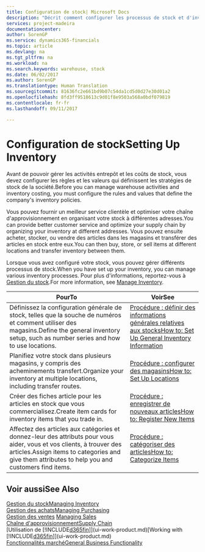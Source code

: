 ```yaml
---
title: Configuration de stock| Microsoft Docs
description: "Décrit comment configurer les processus de stock et d'inventaire, y compris les acheminements pour le transfert et les magasins, tels que des entrepôts."
services: project-madeira
documentationcenter: 
author: SorenGP
ms.service: dynamics365-financials
ms.topic: article
ms.devlang: na
ms.tgt_pltfrm: na
ms.workload: na
ms.search.keywords: warehouse, stock
ms.date: 06/02/2017
ms.author: SorenGP
ms.translationtype: Human Translation
ms.sourcegitcommit: 81636fc2e661bd9b07c54da1cd5d0d27e30d01a2
ms.openlocfilehash: 8fd3ff9518613c9d01f8e9503a568a0bdf079819
ms.contentlocale: fr-fr
ms.lasthandoff: 09/11/2017

---
```

# <a name="setting-up-inventory"></a><span data-ttu-id="368a1-103">Configuration de stock</span><span class="sxs-lookup"><span data-stu-id="368a1-103">Setting Up Inventory</span></span>
<span data-ttu-id="368a1-104">Avant de pouvoir gérer les activités entrepôt et les coûts de stock, vous devez configurer les règles et les valeurs qui définissent les stratégies de stock de la société.</span><span class="sxs-lookup"><span data-stu-id="368a1-104">Before you can manage warehouse activities and inventory costing, you must configure the rules and values that define the company's inventory policies.</span></span>

<span data-ttu-id="368a1-105">Vous pouvez fournir un meilleur service clientèle et optimiser votre chaîne d'approvisionnement en organisant votre stock à différentes adresses.</span><span class="sxs-lookup"><span data-stu-id="368a1-105">You can provide better customer service and optimize your supply chain by organizing your inventory at different addresses.</span></span> <span data-ttu-id="368a1-106">Vous pouvez ensuite acheter, stocker, ou vendre des articles dans les magasins et transférer des articles en stock entre eux.</span><span class="sxs-lookup"><span data-stu-id="368a1-106">You can then buy, store, or sell items at different locations and transfer inventory between them.</span></span>

<span data-ttu-id="368a1-107">Lorsque vous avez configuré votre stock, vous pouvez gérer différents processus de stock.</span><span class="sxs-lookup"><span data-stu-id="368a1-107">When you have set up your inventory, you can manage various inventory processes.</span></span> <span data-ttu-id="368a1-108">Pour plus d'informations, reportez-vous à [Gestion du stock](inventory-manage-inventory.md).</span><span class="sxs-lookup"><span data-stu-id="368a1-108">For more information, see [Manage Inventory](inventory-manage-inventory.md).</span></span>  

| <span data-ttu-id="368a1-109">Pour</span><span class="sxs-lookup"><span data-stu-id="368a1-109">To</span></span> | <span data-ttu-id="368a1-110">Voir</span><span class="sxs-lookup"><span data-stu-id="368a1-110">See</span></span> |
| --- | --- |
| <span data-ttu-id="368a1-111">Définissez la configuration générale de stock, telles que la souche de numéros et comment utiliser des magasins.</span><span class="sxs-lookup"><span data-stu-id="368a1-111">Define the general inventory setup, such as number series and how to use locations.</span></span> |[<span data-ttu-id="368a1-112">Procédure : définir des informations générales relatives aux stocks</span><span class="sxs-lookup"><span data-stu-id="368a1-112">How to: Set Up General Inventory Information</span></span>](inventory-how-setup-general.md) |
| <span data-ttu-id="368a1-113">Planifiez votre stock dans plusieurs magasins, y compris des acheminements transfert.</span><span class="sxs-lookup"><span data-stu-id="368a1-113">Organize your inventory at multiple locations, including transfer routes.</span></span> |[<span data-ttu-id="368a1-114">Procédure : configurer des magasins</span><span class="sxs-lookup"><span data-stu-id="368a1-114">How to: Set Up Locations</span></span>](inventory-how-register-new-items.md) |
| <span data-ttu-id="368a1-115">Créer des fiches article pour les articles en stock que vous commercialisez.</span><span class="sxs-lookup"><span data-stu-id="368a1-115">Create item cards for inventory items that you trade in.</span></span> |[<span data-ttu-id="368a1-116">Procédure : enregistrer de nouveaux articles</span><span class="sxs-lookup"><span data-stu-id="368a1-116">How to: Register New Items</span></span>](inventory-how-register-new-items.md) |
| <span data-ttu-id="368a1-117">Affectez des articles aux catégories et donnez-leur des attributs pour vous aider, vous et vos clients, à trouver des articles.</span><span class="sxs-lookup"><span data-stu-id="368a1-117">Assign items to categories and give them attributes to help you and customers find items.</span></span> |[<span data-ttu-id="368a1-118">Procédure : catégoriser des articles</span><span class="sxs-lookup"><span data-stu-id="368a1-118">How to: Categorize Items</span></span>](inventory-how-categorize-items.md) |

## <a name="see-also"></a><span data-ttu-id="368a1-119">Voir aussi</span><span class="sxs-lookup"><span data-stu-id="368a1-119">See Also</span></span>
[<span data-ttu-id="368a1-120">Gestion du stock</span><span class="sxs-lookup"><span data-stu-id="368a1-120">Managing Inventory</span></span>](inventory-manage-inventory.md)  
[<span data-ttu-id="368a1-121">Gestion des achats</span><span class="sxs-lookup"><span data-stu-id="368a1-121">Managing Purchasing</span></span>](purchasing-manage-purchasing.md)  
<span data-ttu-id="368a1-122">[Gestion des ventes](sales-manage-sales.md)  </span><span class="sxs-lookup"><span data-stu-id="368a1-122">[Managing Sales](sales-manage-sales.md)  </span></span>  
[<span data-ttu-id="368a1-123">Chaîne d'approvisionnement</span><span class="sxs-lookup"><span data-stu-id="368a1-123">Supply Chain</span></span>](madeira-supply-chain.md)  
<span data-ttu-id="368a1-124">[Utilisation de [!INCLUDE[d365fin](includes/d365fin_md.md)]](ui-work-product.md)</span><span class="sxs-lookup"><span data-stu-id="368a1-124">[Working with [!INCLUDE[d365fin](includes/d365fin_md.md)]](ui-work-product.md)</span></span>  
[<span data-ttu-id="368a1-125">Fonctionnalités marché</span><span class="sxs-lookup"><span data-stu-id="368a1-125">General Business Functionality</span></span>](ui-across-business-areas.md)

